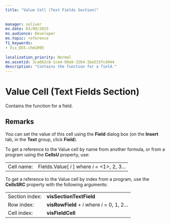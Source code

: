 ```yaml
---
title: "Value Cell (Text Fields Section)"
 
 
manager: soliver
ms.date: 03/09/2015
ms.audience: Developer
ms.topic: reference
f1_keywords:
- Vis_DSS.chm1095
 
localization_priority: Normal
ms.assetid: 3ca662c8-1ce4-89a9-3264-1ba533fcd444
description: "Contains the function for a field."
---
```


# Value Cell (Text Fields Section)

Contains the function for a field.
  
## Remarks

You can set the value of this cell using the **Field** dialog box (on the **Insert** tab, in the **Text** group, click **Field**).
  
To get a reference to the Value cell by name from another formula, or from a program using the **CellsU** property, use: 
  
|||
|:-----|:-----|
|Cell name:  <br/> |Fields.Value[ *i*  ] where  *i*  = <1>, 2, 3...  <br/> |
   
To get a reference to the Value cell by index from a program, use the **CellsSRC** property with the following arguments: 
  
|||
|:-----|:-----|
|Section index:  <br/> |**visSectionTextField** <br/> |
|Row index:  <br/> |**visRowField** +  *i*  where  *i*  = 0, 1, 2...  <br/> |
|Cell index:  <br/> |**visFieldCell** <br/> |
   

